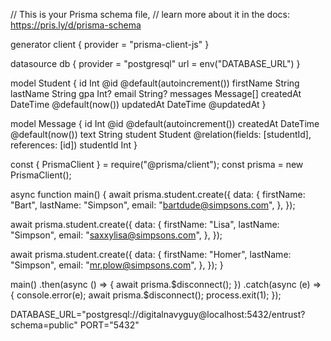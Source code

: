 <!-- SCHEMA -->

// This is your Prisma schema file,
// learn more about it in the docs: https://pris.ly/d/prisma-schema

generator client {
provider = "prisma-client-js"
}

datasource db {
provider = "postgresql"
url = env("DATABASE_URL")
}

model Student {
id Int @id @default(autoincrement())
firstName String
lastName String
gpa Int?
email String?
messages Message[]
createdAt DateTime @default(now())
updatedAt DateTime @updatedAt
}

model Message {
id Int @id @default(autoincrement())
createdAt DateTime @default(now())
text String
student Student @relation(fields: [studentId], references: [id])
studentId Int
}

<!-- SEED DATA -->

const { PrismaClient } = require("@prisma/client");
const prisma = new PrismaClient();

async function main() {
await prisma.student.create({
data: {
firstName: "Bart",
lastName: "Simpson",
email: "bartdude@simpsons.com",
},
});

await prisma.student.create({
data: {
firstName: "Lisa",
lastName: "Simpson",
email: "saxxylisa@simpsons.com",
},
});

await prisma.student.create({
data: {
firstName: "Homer",
lastName: "Simpson",
email: "mr.plow@simpsons.com",
},
});
}

main()
.then(async () => {
await prisma.$disconnect();
  })
  .catch(async (e) => {
    console.error(e);
    await prisma.$disconnect();
process.exit(1);
});

<!-- .env file -->

DATABASE_URL="postgresql://digitalnavyguy@localhost:5432/entrust?schema=public"
PORT="5432"

 <!-- 
 1. swap to main or master
    - git checkout main 
or 
    - git checkout master

2. pull the new changes to your own main/master branch
    - git pull

3. swap to your feature branch
    - git checkout feature/puppy-cards

** 4. update your feature branch with the new code from your main/master **
    - git pull origin main
or 
    - git pull origin master

******************************

** 4. can also use **
    - git rebase main
or
    - git rebase master
-->
